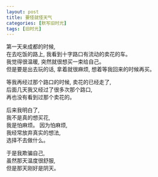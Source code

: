 ```yaml
---
layout: post
title: 要怪就怪天气
categories: [默写旧时光]
tags: [旧时光]
---
```

第一天来成都的时候,  
在去吃饭的路上, 我看到十字路口有流动的卖花的车。  
我觉得很温暖, 突然就很想买一束给自己。  
但是要是出去玩的话, 拿着就很麻烦, 想着等我回来的时候再买。  

等我再经过那个路口的时候, 卖花的已经走了,   
后面几天我又经过了很多次那个路口,  
再也没有看到过那个卖花的。  

后来我明白了,  
我不是真的想买花,  
我是怕麻烦。
因为怕麻烦,  
我经常放弃真实的想法,    
选择不去做什么。   


于是我欺骗自己,  
虽然那天温度很舒服,   
但是那天刚好是阴天。


